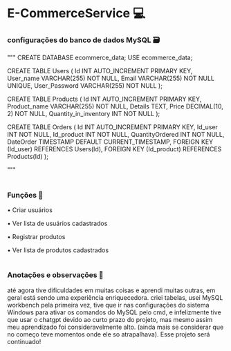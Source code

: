 ﻿# E-CommerceService 💻


### configurações do banco de dados MySQL 🗃
"""
CREATE DATABASE ecommerce_data;
USE ecommerce_data;

CREATE TABLE Users (
    Id INT AUTO_INCREMENT PRIMARY KEY,
    User_name VARCHAR(255) NOT NULL,
    Email VARCHAR(255) NOT NULL UNIQUE,
    User_Password VARCHAR(255) NOT NULL
);

CREATE TABLE Products (
    Id INT AUTO_INCREMENT PRIMARY KEY,
    Product_name VARCHAR(255) NOT NULL,
    Details TEXT,
    Price DECIMAL(10, 2) NOT NULL,
    Quantity_in_inventory INT NOT NULL
);

CREATE TABLE Orders (
    Id INT AUTO_INCREMENT PRIMARY KEY,
    Id_user INT NOT NULL,
    Id_product INT NOT NULL,
    QuantityOrdered INT NOT NULL,
    DateOrder TIMESTAMP DEFAULT CURRENT_TIMESTAMP,
    FOREIGN KEY (Id_user) REFERENCES Users(Id),
    FOREIGN KEY (Id_product) REFERENCES Products(Id)
);

"""
#
### Funções 🧾
 • Criar usuários

 • Ver lista de usuários cadastrados 

 • Registrar produtos 

 • Ver lista de produtos cadastrados 

#
### Anotações e observações 🚀

até agora tive dificuldades em muitas coisas e aprendi muitas outras, em geral está sendo uma experiência enriquecedora.
criei tabelas, usei MySQL workbench pela primeira vez, tive que ir nas configurações do sistema Windows para ativar os comandos do MySQL pelo cmd, e infelizmente tive que usar o chatgpt devido ao curto prazo do projeto, mas mesmo assim meu aprendizado foi consideravelmente alto. (ainda mais se considerar que no começo teve momentos onde ele so atrapalhava). Esse projeto será continuado!

